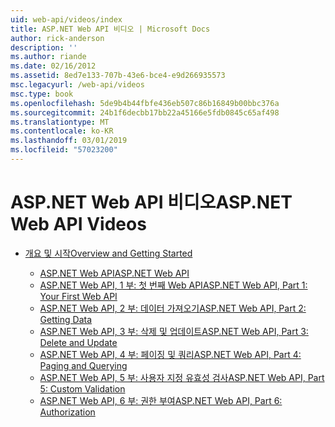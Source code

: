 ```yaml
---
uid: web-api/videos/index
title: ASP.NET Web API 비디오 | Microsoft Docs
author: rick-anderson
description: ''
ms.author: riande
ms.date: 02/16/2012
ms.assetid: 8ed7e133-707b-43e6-bce4-e9d266935573
msc.legacyurl: /web-api/videos
msc.type: book
ms.openlocfilehash: 5de9b4b44fbfe436eb507c86b16849b00bbc376a
ms.sourcegitcommit: 24b1f6decbb17bb22a45166e5fdb0845c65af498
ms.translationtype: MT
ms.contentlocale: ko-KR
ms.lasthandoff: 03/01/2019
ms.locfileid: "57023200"
---
```

<a name="aspnet-web-api-videos"></a><span data-ttu-id="e6174-102">ASP.NET Web API 비디오</span><span class="sxs-lookup"><span data-stu-id="e6174-102">ASP.NET Web API Videos</span></span>
====================
- [<span data-ttu-id="e6174-103">개요 및 시작</span><span class="sxs-lookup"><span data-stu-id="e6174-103">Overview and Getting Started</span></span>](getting-started/index.md)

    - [<span data-ttu-id="e6174-104">ASP.NET Web API</span><span class="sxs-lookup"><span data-stu-id="e6174-104">ASP.NET Web API</span></span>](getting-started/aspnet-web-api.md)
    - [<span data-ttu-id="e6174-105">ASP.NET Web API, 1 부: 첫 번째 Web API</span><span class="sxs-lookup"><span data-stu-id="e6174-105">ASP.NET Web API, Part 1: Your First Web API</span></span>](getting-started/your-first-web-api.md)
    - [<span data-ttu-id="e6174-106">ASP.NET Web API, 2 부: 데이터 가져오기</span><span class="sxs-lookup"><span data-stu-id="e6174-106">ASP.NET Web API, Part 2: Getting Data</span></span>](getting-started/getting-data.md)
    - [<span data-ttu-id="e6174-107">ASP.NET Web API, 3 부: 삭제 및 업데이트</span><span class="sxs-lookup"><span data-stu-id="e6174-107">ASP.NET Web API, Part 3: Delete and Update</span></span>](getting-started/delete-and-update.md)
    - [<span data-ttu-id="e6174-108">ASP.NET Web API, 4 부: 페이징 및 쿼리</span><span class="sxs-lookup"><span data-stu-id="e6174-108">ASP.NET Web API, Part 4: Paging and Querying</span></span>](getting-started/paging-and-querying.md)
    - [<span data-ttu-id="e6174-109">ASP.NET Web API, 5 부: 사용자 지정 유효성 검사</span><span class="sxs-lookup"><span data-stu-id="e6174-109">ASP.NET Web API, Part 5: Custom Validation</span></span>](getting-started/custom-validation.md)
    - [<span data-ttu-id="e6174-110">ASP.NET Web API, 6 부: 권한 부여</span><span class="sxs-lookup"><span data-stu-id="e6174-110">ASP.NET Web API, Part 6: Authorization</span></span>](getting-started/authorization.md)
